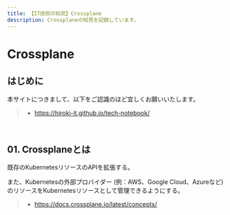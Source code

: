 ```yaml
---
title: 【IT技術の知見】Crossplane
description: Crossplaneの知見を記録しています。
---
```


# Crossplane

## はじめに

本サイトにつきまして、以下をご認識のほど宜しくお願いいたします。

> - https://hiroki-it.github.io/tech-notebook/

<br>

## 01. Crossplaneとは

既存のKubernetesリソースのAPIを拡張する。

また、Kubernetesの外部プロバイダー (例：AWS、Google Cloud、Azureなど) のリソースをKubernetesリソースとして管理できるようにする。

> - https://docs.crossplane.io/latest/concepts/

<br>
